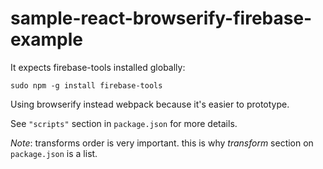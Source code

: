 # sample-react-browserify-firebase-example

It expects firebase-tools installed globally:

`sudo npm -g install firebase-tools`

Using browserify instead webpack because it's easier to prototype.

See `"scripts"` section in `package.json` for more details.

_Note_: transforms order is very important. this is why _transform_ section on
`package.json` is a list.
